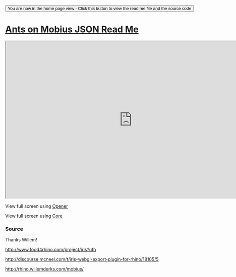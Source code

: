 
<span style=display:none; >
[You are now in a GitHub source code view - click this link to view the home page]
( https://ladybug-analysis-tools.github.io/3d-models/content/json/ants-on-mobius/ "View file as a web page." ) </span>
<input type=button onclick=window.location.href='https://github.com/ladybug-analysis-tools/3d-models/tree/gh-pages/content/json/ants-on-mobius/'; 
value='You are now in the home page view - Click this button to view the read me file and the source code' >



[Ants on Mobius JSON Read Me]( ../index.html#ants-on-mobius/readme.md )
===




<iframe src=https://ladybug-analysis-tools.github.io/3d-models/code/json/core/index.html#https://ladybug-analysis-tools.github.io/3d-models/content/json/ants-on-mobius/ants-on-mobius.json#la=37.796#lo=-122.398 width=800 height=500 ></iframe>

View full screen using [Opener]( https://ladybug-analysis-tools.github.io/3d-models/code/json/opener/index.html#https://ladybug-analysis-tools.github.io/3d-models/content/json/ants-on-mobius/ants-on-mobius.json#la=37.796#lo=-122.398 )

View full screen using [Core]( https://ladybug-analysis-tools.github.io/3d-models/code/json/core/index.html#https://ladybug-analysis-tools.github.io/3d-models/content/json/ants-on-mobius/ants-on-mobius.json#la=37.796#lo=-122.398 )



### Source

Thanks Willem!

http://www.food4rhino.com/project/iris?ufh

http://discourse.mcneel.com/t/iris-webgl-export-plugin-for-rhino/18105/5

http://rhino.willemderks.com/mobius/
